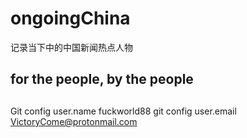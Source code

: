 # ongoingChina
记录当下中的中国新闻热点人物

## for the people, by the people

##
Git config user.name fuckworld88
git config user.email VictoryCome@protonmail.com
